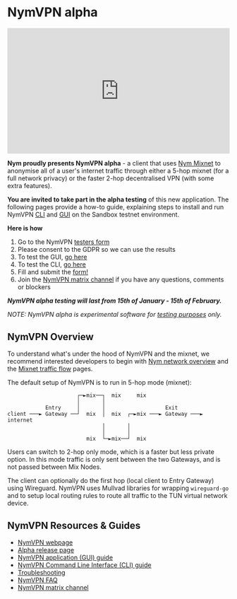 # NymVPN alpha

<div style="padding:56.25% 0 0 0;position:relative;"><iframe src="https://player.vimeo.com/video/897010658?h=1f55870fe6&amp;badge=0&amp;autopause=0&amp;player_id=0&amp;app_id=58479" frameborder="0" allow="autoplay; fullscreen; picture-in-picture" style="position:absolute;top:0;left:0;width:100%;height:100%;" title="NYMVPN alpha demo 37C3"></iframe></div><script src="https://player.vimeo.com/api/player.js"></script>

**Nym proudly presents NymVPN alpha** - a client that uses [Nym Mixnet](https://nymtech.net) to anonymise all of a user's internet traffic through either a 5-hop mixnet (for a full network privacy) or the faster 2-hop decentralised VPN (with some extra features).


**You are invited to take part in the alpha testing** of this new application. The following pages provide a how-to guide, explaining steps to install and run NymVPN [CLI](cli.md) and [GUI](gui.md) on the Sandbox testnet environment.

**Here is how**

1. Go to the NymVPN [testers form]({{nym_vpn_form_url}})
2. Please consent to the GDPR so we can use the results
3. To test the GUI, [go here](gui.md)
4. To test the CLI, [go here](cli.md)
5. Fill and submit the [form!]({{nym_vpn_form_url}})
6. Join the [NymVPN matrix channel](https://matrix.to/#/#NymVPN:nymtech.chat) if you have any questions, comments or blockers

***NymVPN alpha testing will last from 15th of January - 15th of February.***

*NOTE: NymVPN alpha is experimental software for [testing purposes](testing.md) only.*


## NymVPN Overview

To understand what's under the hood of NymVPN and the mixnet, we recommend interested developers to begin with [Nym network overview](https://nymtech.net/docs/architecture/network-overview.html) and the [Mixnet traffic flow](https://nymtech.net/docs/architecture/traffic-flow.html) pages.

The default setup of NymVPN is to run in 5-hop mode (mixnet):

```
                      ┌─►mix──┐  mix     mix
                      │       │
            Entry     │       │                   Exit
client ───► Gateway ──┘  mix  │  mix  ┌─►mix ───► Gateway ───► internet
                              │       │
                              │       │
                         mix  └─►mix──┘  mix
```

Users can switch to 2-hop only mode, which is a faster but less private option. In this mode traffic is only sent between the two Gateways, and is not passed between Mix Nodes.

The client can optionally do the first hop (local client to Entry Gateway) using Wireguard. NymVPN uses Mullvad libraries for wrapping `wireguard-go` and to setup local routing rules to route all traffic to the TUN virtual network device.

## NymVPN Resources & Guides

* [NymVPN webpage](https://nymvpn.com)
* [Alpha release page]({{nym_vpn_latest_binary_url}})
* [NymVPN application (GUI) guide](gui.md)
* [NymVPN Command Line Interface (CLI) guide](cli.md)
* [Troubleshooting](troubleshooting.md)
* [NymVPN FAQ](faq.md)
* [NymVPN matrix channel](https://matrix.to/#/#NymVPN:nymtech.chat)

